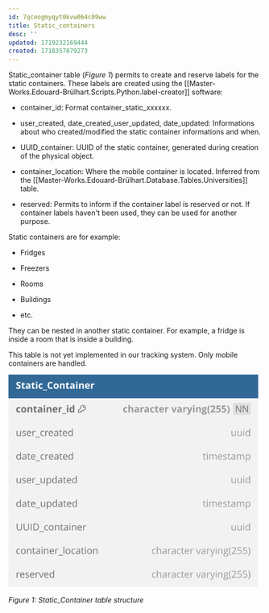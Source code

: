 ```yaml
---
id: 7qceogmyqyt0kvw064c09ww
title: Static_containers
desc: ''
updated: 1719232169444
created: 1718357879273
---
```

Static_container table (*Figure 1*) permits to create and reserve labels for the static containers. These labels are created using the [[Master-Works.Edouard-Brülhart.Scripts.Python.label-creator]] software:

- container_id: Format container_static_xxxxxx.

- user_created, date_created_user_updated, date_updated: Informations about who created/modified the static container informations and when.

- UUID_container: UUID of the static container, generated during creation of the physical object.

- container_location: Where the mobile container is located. Inferred from the [[Master-Works.Edouard-Brülhart.Database.Tables.Universities]] table.

- reserved: Permits to inform if the container label is reserved or not. If container labels haven't been used, they can be used for another purpose.

Static containers are for example:

- Fridges

- Freezers

- Rooms

- Buildings

- etc.

They can be nested in another static container. For example, a fridge is inside a room that is inside a building.

This table is not yet implemented in our tracking system. Only mobile containers are handled.

![image import](assets/images_bruelhed/static_containers.svg)

*Figure 1: Static_Container table structure*